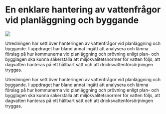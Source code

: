 # En enklare hantering av vattenfrågor vid planläggning och byggande

![](/contentassets/a35ca855a5c844579f2fd27e8f4b2478/sou-2023-72-omslagets-framsida_.jpg?width=150&quality=85)

Utredningen har sett över hanteringen av vattenfrågor vid planläggning och byggande. I uppdraget har bland annat ingått att analysera och lämna förslag på hur kommunerna vid planläggning och prövning enligt plan- och bygglagen ska kunna säkerställa att miljökvalitetsnormer för vatten följs, att dagvatten hanteras på ett hållbart sätt och att dricksvattenförsörjningen tryggas.

Utredningen har sett över hanteringen av vattenfrågor vid planläggning och byggande. I uppdraget har bland annat ingått att analysera och lämna förslag på hur kommunerna vid planläggning och prövning enligt plan- och bygglagen ska kunna säkerställa att miljökvalitetsnormer för vatten följs, att dagvatten hanteras på ett hållbart sätt och att dricksvattenförsörjningen tryggas.
